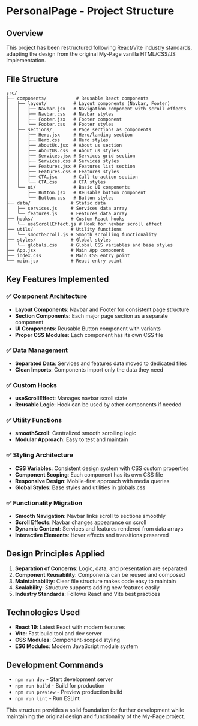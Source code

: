 # PersonalPage - Project Structure

## Overview

This project has been restructured following React/Vite industry standards, adapting the design from the original My-Page vanilla HTML/CSS/JS implementation.

## File Structure

```
src/
├── components/           # Reusable React components
│   ├── layout/          # Layout components (Navbar, Footer)
│   │   ├── Navbar.jsx   # Navigation component with scroll effects
│   │   ├── Navbar.css   # Navbar styles
│   │   ├── Footer.jsx   # Footer component
│   │   └── Footer.css   # Footer styles
│   ├── sections/        # Page sections as components
│   │   ├── Hero.jsx     # Hero/landing section
│   │   ├── Hero.css     # Hero styles
│   │   ├── AboutUs.jsx  # About us section
│   │   ├── AboutUs.css  # About us styles
│   │   ├── Services.jsx # Services grid section
│   │   ├── Services.css # Services styles
│   │   ├── Features.jsx # Features list section
│   │   ├── Features.css # Features styles
│   │   ├── CTA.jsx      # Call-to-action section
│   │   └── CTA.css      # CTA styles
│   └── ui/              # Basic UI components
│       ├── Button.jsx   # Reusable button component
│       └── Button.css   # Button styles
├── data/               # Static data
│   ├── services.js     # Services data array
│   └── features.js     # Features data array
├── hooks/              # Custom React hooks
│   └── useScrollEffect.js # Hook for navbar scroll effect
├── utils/              # Utility functions
│   └── smoothScroll.js # Smooth scrolling functionality
├── styles/             # Global styles
│   └── globals.css     # Global CSS variables and base styles
├── App.jsx             # Main App component
├── index.css           # Main CSS entry point
└── main.jsx            # React entry point
```

## Key Features Implemented

### ✅ Component Architecture

- **Layout Components**: Navbar and Footer for consistent page structure
- **Section Components**: Each major page section as a separate component
- **UI Components**: Reusable Button component with variants
- **Proper CSS Modules**: Each component has its own CSS file

### ✅ Data Management

- **Separated Data**: Services and features data moved to dedicated files
- **Clean Imports**: Components import only the data they need

### ✅ Custom Hooks

- **useScrollEffect**: Manages navbar scroll state
- **Reusable Logic**: Hook can be used by other components if needed

### ✅ Utility Functions

- **smoothScroll**: Centralized smooth scrolling logic
- **Modular Approach**: Easy to test and maintain

### ✅ Styling Architecture

- **CSS Variables**: Consistent design system with CSS custom properties
- **Component Scoping**: Each component has its own CSS file
- **Responsive Design**: Mobile-first approach with media queries
- **Global Styles**: Base styles and utilities in globals.css

### ✅ Functionality Migration

- **Smooth Navigation**: Navbar links scroll to sections smoothly
- **Scroll Effects**: Navbar changes appearance on scroll
- **Dynamic Content**: Services and features rendered from data arrays
- **Interactive Elements**: Hover effects and transitions preserved

## Design Principles Applied

1. **Separation of Concerns**: Logic, data, and presentation are separated
2. **Component Reusability**: Components can be reused and composed
3. **Maintainability**: Clear file structure makes code easy to maintain
4. **Scalability**: Structure supports adding new features easily
5. **Industry Standards**: Follows React and Vite best practices

## Technologies Used

- **React 19**: Latest React with modern features
- **Vite**: Fast build tool and dev server
- **CSS Modules**: Component-scoped styling
- **ES6 Modules**: Modern JavaScript module system

## Development Commands

- `npm run dev` - Start development server
- `npm run build` - Build for production
- `npm run preview` - Preview production build
- `npm run lint` - Run ESLint

This structure provides a solid foundation for further development while maintaining the original design and functionality of the My-Page project.
